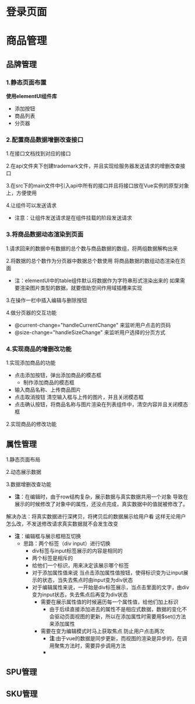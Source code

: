 # 登录页面

# 商品管理

## 品牌管理

### 1.静态页面布置

__使用elementUI组件库__

- 添加按钮
- 商品列表
- 分页器

### 2.配置商品数据增删改查接口

1.在接口文档找到对应的接口

2.在api文件夹下创建trademark文件，并且实现给服务器发送请求的增删改查接口

3.在src下的main文件中引入api中所有的接口并且将接口放在Vue实例的原型对象上，方便使用

4.让组件可以发送请求

- 注意：让组件发送请求是在组件挂载的阶段发送请求

### 3.将商品数据动态渲染到页面

1.请求回来的数据中有数据的总个数与商品数据的数组，将两组数据解构出来

2.将数据的总个数作为分页器中数据总个数使用 将商品数据的数组动态渲染在页面

- 注：elementUI中的table组件默认将数据作为字符串形式渲染出来的 如果需要渲染图片类型的数据，就要借助空间作用域插槽来实现

3.在操作一栏中插入编辑与删除按钮

4.做分页器的交互功能

- @current-change="handleCurrentChange" 来监听用户点击的页码
- @size-change="handleSizeChange" 来监听用户选择的分页方式

### 4.实现商品的增删改功能

1.实现添加商品的功能 

- 点击添加按钮，弹出添加商品的模态框
  - 制作添加商品的模态框
- 输入商品名称、上传商品图片
- 点击取消按钮 清空输入框与上传的图片，并且关闭模态框
- 点击确认按钮，将商品名称与图片渲染在列表组件中，清空内容并且关闭模态框

2.实现商品的修改功能

## 属性管理

1.静态页面布局

2.动态展示数据

3.数据增删改查功能

- __注__：在编辑时，由于row结构复杂，展示数据与真实数据共用一个对象 导致在展示的时候修改了对象中的属性，还没点完成，真实数据中的值就被修改了。

解决办法：将真实数据进行深拷贝，将拷贝后的数据展示给用户看 这样无论用户怎么改，不发送修改请求真实数据就不会发生改变

- __注__：编辑框与展示框相互切换
  - 思路：两个标签（div  input）进行切换
    - div标签与input标签展示的内容是相同的
    - 两个标签是相斥的
    - 给他们一个标识，用来决定该展示哪个标签
    - 对于添加属性值来说 当点击添加属性值按钮，使得标识变为让input展示的状态，当失去焦点时由input变为div状态
    - 对于编辑属性来说，一开始是div标签展示，当点击里面的文字，由div变为input状态，失去焦点后再变为div状态
      - 需要在展示属性值的时候遍历每一个属性值，给他们加上标识
        - 由于后续直接添加进去的属性不是相应式数据，数据的变化不会驱动页面视图的更新，所以在添加属性时需要用$set()方法来添加属性
      - 需要在变为编辑模式时马上获取焦点 防止用户点击两次
        - __注__:由于vue的数据是同步更新，而视图的渲染是异步的，在调用聚焦方法时，需要异步调用方法
        - 

## SPU管理



## SKU管理

